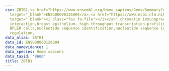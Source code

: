 ```yaml
---
csv: ZBTB1,<a href="https://www.ensembl.org/Homo_sapiens/Gene/Summary?db=core;g=ENSG00000126804"
  target="_blank">ENSG00000126804</a>,<a href="https://www.ncbi.nlm.nih.gov/pubmed/22863008"
  target="_blank"><i class="fas fa-file"></i></a>",chromatin immunoprecipitation assay,direct
  interaction,breast epithelium, high throughput transcription profiling by microarray,
  BPLER cells,nucleotide sequence identification,nucleotide sequence identification,transcriptional
  regulation,
data_alias: ZBTB1
data_id: ENSG00000126804
data_numevidence: 1
data_species: Homo sapiens
data_taxid: '9606'
title: ZBTB1
---
```

